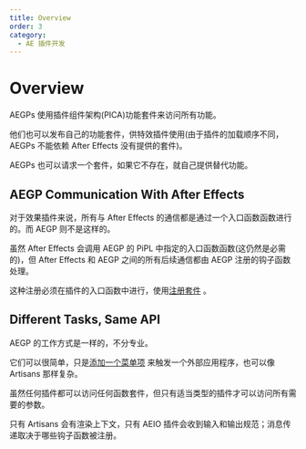 ```yaml
---
title: Overview
order: 3
category:
  - AE 插件开发
---
```


# Overview

AEGPs 使用插件组件架构(PICA)功能套件来访问所有功能。

他们也可以发布自己的功能套件，供特效插件使用(由于插件的加载顺序不同，AEGPs 不能依赖 After Effects 没有提供的套件)。

AEGPs 也可以请求一个套件，如果它不存在，就自己提供替代功能。

## AEGP Communication With After Effects

对于效果插件来说，所有与 After Effects 的通信都是通过一个入口函数函数进行的。而 AEGP 则不是这样的。

虽然 After Effects 会调用 AEGP 的 PiPL 中指定的入口函数函数(这仍然是必需的)，但 After Effects 和 AEGP 之间的所有后续通信都由 AEGP 注册的钩子函数处理。

这种注册必须在插件的入口函数中进行，使用[注册套件](aegp-suites.html) 。

## Different Tasks, Same API

AEGP 的工作方式是一样的，不分专业。

它们可以很简单，只是[添加一个菜单项](implementation.html) 来触发一个外部应用程序，也可以像 Artisans 那样复杂。

虽然任何插件都可以访问任何函数套件，但只有适当类型的插件才可以访问所有需要的参数。

只有 Artisans 会有渲染上下文，只有 AEIO 插件会收到输入和输出规范；消息传递取决于哪些钩子函数被注册。
